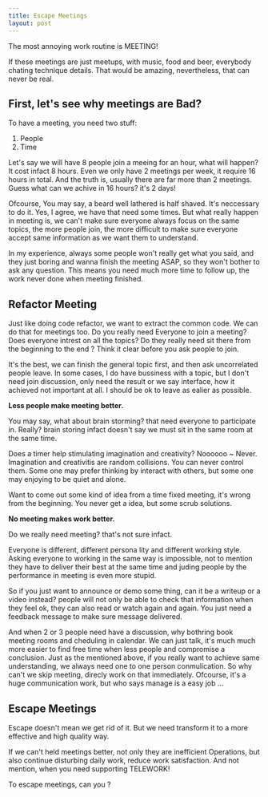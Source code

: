 ```yaml
---
title: Escape Meetings
layout: post
---
```


The most annoying work routine is MEETING!

If these meetings are just meetups, with music, food and beer, everybody chating technique details. That would be amazing, nevertheless, that can never be real.

## First, let's see why meetings are Bad?

To have a meeting, you need two stuff: 
1. People
2. Time

Let's say we will have 8 people join a meeing for an hour, what will happen? It cost infact 8 hours. Even we only have 2 meetings per week, it require 16 hours in total. And the truth is, usually there are far more than 2 meetings. Guess what can we achive in 16 hours? it's 2 days!

Ofcourse, You may say, a beard well lathered is half shaved. It's neccessary to do it. Yes, I agree, we have that need some times. But what really happen in meeting is, we can't make sure everyone always focus on the same topics, the more people join, the more difficult to make sure everyone accept same information as we want them to understand. 

In my experience, always some people won't really get what you said, and they just boring and wanna finish the meeting ASAP, so they won't bother to ask any question. This means you need much more time to follow up, the work never done when meeting finished.

## Refactor Meeting

Just like doing code refactor, we want to extract the common code. We can do that for meetings too. Do you really need Everyone to join a meeting? Does everyone intrest on all the topics? Do they really need sit there from the beginning to the end ? Think it clear before you ask people to join.

It's the best, we can finish the general topic first, and then ask uncorrelated people leave. In some cases, I do have bussiness with a topic, but I don't need join discussion, only need the result or we say interface, how it achieved not important at all. I should be ok to leave as ealier as possible.

**Less people make meeting better.**

You may say, what about brain storming? that need everyone to participate in. Really? brain storing infact doesn't say we must sit in the same room at the same time. 

Does a timer help stimulating imagination and creativity? Noooooo ~ Never. Imagination and creativitis are random collisions. You can never control them. Some one may prefer thinking by interact with others, but some one may enjoying to be quiet and alone. 

Want to come out some kind of idea from a time fixed meeting, it's wrong from the beginning. You never get a idea, but some scrub solutions.

**No meeting makes work better.**

Do we really need meeting? that's not sure infact.

Everyone is different, different persona lity and different working style. Asking everyone to working in the same way is impossible, not to mention they have to deliver their best at the same time and juding people by the performance in meeting is even more stupid.

So if you just want to announce or demo some thing, can it be a writeup or a video instead? people will not only be able to check that information when they feel ok, they can also read or watch again and again. You just need a feedback message to make sure message delivered.

And when 2 or 3 people need have a discussion, why bothring book meeting rooms and cheduling in calendar. We can just talk, it's much much more easier to find free time when less people and compromise a conclusion. Just as the mentioned above, if you really want to achieve same understanding, we always need one to one person conmulication. So why can't we skip meeting, direcly work on that immediately. Ofcourse, it's a huge communication work, but who says manage is a easy job ...

## Escape Meetings

Escape doesn't mean we get rid of it. But we need transform it to a more effective and high quality way.

If we can't held meetings better, not only they are inefficient Operations, but also continue disturbing daily work, reduce work satisfaction. And not mention, when you need supporting TELEWORK!

To escape meetings, can you ?
